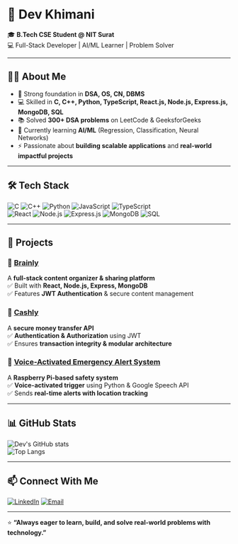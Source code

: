 # 🚀 Dev Khimani

🎓 **B.Tech CSE Student @ NIT Surat**  
💻 Full-Stack Developer | AI/ML Learner | Problem Solver  

---

## 👨‍💻 About Me
- 🧩 Strong foundation in **DSA, OS, CN, DBMS**  
- 💻 Skilled in **C, C++, Python, TypeScript, React.js, Node.js, Express.js, MongoDB, SQL**  
- 📚 Solved **300+ DSA problems** on LeetCode & GeeksforGeeks  
- 🌱 Currently learning **AI/ML** (Regression, Classification, Neural Networks)  
- ⚡ Passionate about **building scalable applications** and **real-world impactful projects**  

---

## 🛠️ Tech Stack

![C](https://img.shields.io/badge/C-00599C?style=for-the-badge&logo=c&logoColor=white)
![C++](https://img.shields.io/badge/C++-00599C?style=for-the-badge&logo=cplusplus&logoColor=white)
![Python](https://img.shields.io/badge/Python-3776AB?style=for-the-badge&logo=python&logoColor=white)
![JavaScript](https://img.shields.io/badge/JavaScript-F7DF1E?style=for-the-badge&logo=javascript&logoColor=black)
![TypeScript](https://img.shields.io/badge/TypeScript-007ACC?style=for-the-badge&logo=typescript&logoColor=white)  
![React](https://img.shields.io/badge/React-20232A?style=for-the-badge&logo=react&logoColor=61DAFB)
![Node.js](https://img.shields.io/badge/Node.js-339933?style=for-the-badge&logo=node.js&logoColor=white)
![Express.js](https://img.shields.io/badge/Express.js-000000?style=for-the-badge&logo=express&logoColor=white)
![MongoDB](https://img.shields.io/badge/MongoDB-4EA94B?style=for-the-badge&logo=mongodb&logoColor=white)
![SQL](https://img.shields.io/badge/SQL-4479A1?style=for-the-badge&logo=mysql&logoColor=white)

---

## 🚀 Projects

### 🔹 [Brainly](https://github.com/yourusername/brainly)
A **full-stack content organizer & sharing platform**  
✅ Built with **React, Node.js, Express, MongoDB**  
✅ Features **JWT Authentication** & secure content management  

### 🔹 [Cashly](https://github.com/yourusername/cashly)
A **secure money transfer API**  
✅ **Authentication & Authorization** using JWT  
✅ Ensures **transaction integrity & modular architecture**  

### 🔹 [Voice-Activated Emergency Alert System](https://github.com/yourusername/emergency-alert)
A **Raspberry Pi-based safety system**  
✅ **Voice-activated trigger** using Python & Google Speech API  
✅ Sends **real-time alerts with location tracking**  

---

## 📊 GitHub Stats

![Dev's GitHub stats](https://github-readme-stats.vercel.app/api?username=D3V9911&show_icons=true&theme=tokyonight)  
![Top Langs](https://github-readme-stats.vercel.app/api/top-langs/?username=D3V9911&layout=compact&theme=tokyonight)

---

## 📫 Connect With Me
[![LinkedIn](https://img.shields.io/badge/LinkedIn-0077B5?style=for-the-badge&logo=linkedin&logoColor=white)](https://www.linkedin.com/in/dev-khimani-178719291/) 
[![Email](https://img.shields.io/badge/Email-D14836?style=for-the-badge&logo=gmail&logoColor=white)](mailto:devkhimani99@gmail.com)  

---
⭐ **“Always eager to learn, build, and solve real-world problems with technology.”**
